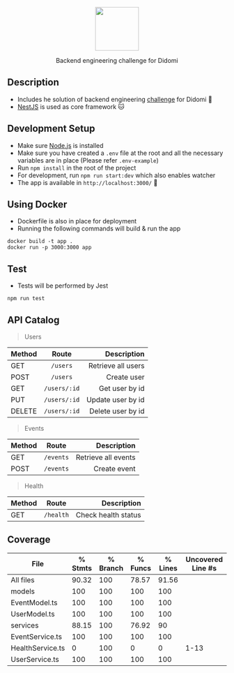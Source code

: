 <p align="center">
  <a href="https://didomi.io/" target="blank"><img src="https://avatars.githubusercontent.com/u/29689963?s=200&v=4" width="100"/></a>
</p>

<p align="center">Backend engineering challenge for Didomi</p>

## Description

- Includes he solution of backend engineering [challenge](https://github.com/didomi/challenges/tree/master/backend) for Didomi 🚀
- [NestJS](https://nestjs.com/) is used as core framework 🐱

## Development Setup

- Make sure [Node.js](https://nodejs.org/about/releases/) is installed
- Make sure you have created a `.env` file at the root and all the necessary variables are in place
(Please refer `.env-example`)
- Run `npm install` in the root of the project
- For development, run `npm run start:dev` which also enables watcher
- The app is available in `http://localhost:3000/` 🏃

## Using Docker

- Dockerfile is also in place for deployment
- Running the following commands will build & run the app
```
docker build -t app .
docker run -p 3000:3000 app
```
## Test

- Tests will be performed by Jest
```
npm run test
```

## API Catalog

> Users

| Method | Route | Description |
| :--- | :---: | ---: |
| GET | `/users` | Retrieve all users |
| POST | `/users` | Create user |
| GET | `/users/:id` | Get user by id |
| PUT | `/users/:id` | Update user by id |
| DELETE | `/users/:id` | Delete user by id |

> Events

| Method | Route | Description |
| :--- | :---: | ---: |
| GET | `/events` | Retrieve all events |
| POST | `/events` | Create event |

> Health

| Method | Route | Description |
| :--- | :---: | ---: |
| GET | `/health` | Check health status |

## Coverage

File               | % Stmts | % Branch | % Funcs | % Lines | Uncovered Line #s 
-------------------|---------|----------|---------|---------|-------------------
All files          |   90.32 |      100 |   78.57 |   91.56 |                   
 models            |     100 |      100 |     100 |     100 |                   
  EventModel.ts    |     100 |      100 |     100 |     100 |                   
  UserModel.ts     |     100 |      100 |     100 |     100 |                   
 services          |   88.15 |      100 |   76.92 |      90 |                   
  EventService.ts  |     100 |      100 |     100 |     100 |                   
  HealthService.ts |       0 |      100 |       0 |       0 | 1-13              
  UserService.ts   |     100 |      100 |     100 |     100 |                   
